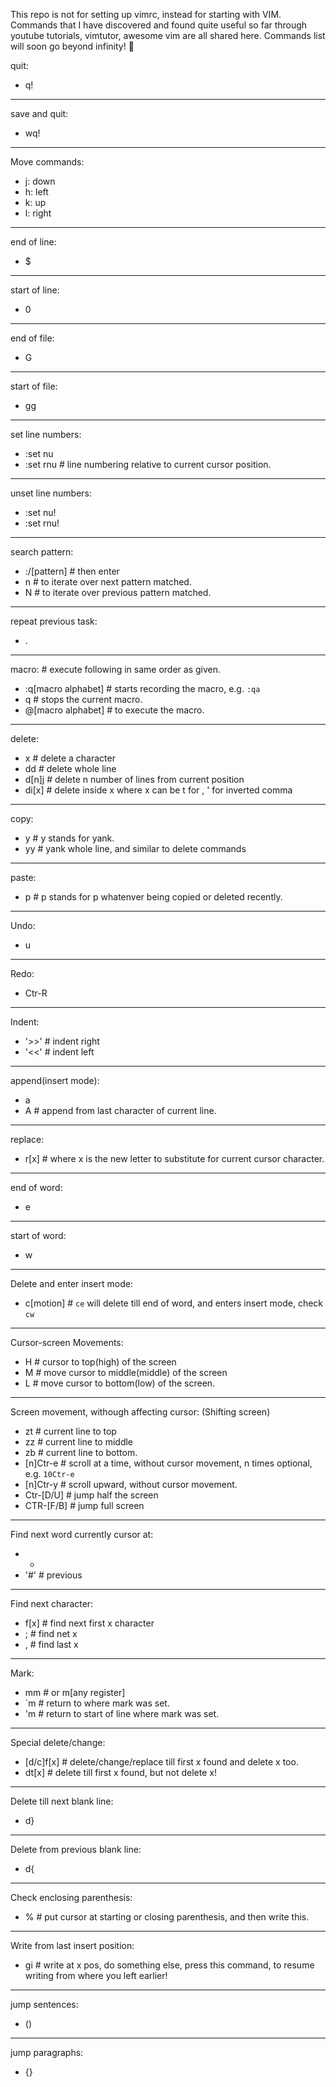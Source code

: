 This repo is not for setting up vimrc, instead for starting with VIM.
Commands that I have discovered and found quite useful so far through youtube tutorials, vimtutor, awesome vim are all shared here. Commands list will soon go beyond infinity! :rocket:

quit:
* q!
---------
save and quit:
* wq!
---------
Move commands:
* j: down
* h: left
* k: up
* l: right
---------
end of line:
* $
---------
start of line:
* 0
---------
end of file:
* G
---------
start of file:
* gg
---------
set line numbers:
* :set nu
* :set rnu # line numbering relative to current cursor position.
---------
unset line numbers:
* :set nu!
* :set rnu!
---------
search pattern:
* :/[pattern] # then enter
* n # to iterate over next pattern matched.
* N # to iterate over previous pattern matched.
---------
repeat previous task:
* . 
---------
macro: # execute following in same order as given.
* :q[macro alphabet] # starts recording the macro, e.g. `:qa`
* q # stops the current macro.
* @[macro alphabet] # to execute the macro.
---------
delete:
* x  # delete a character
* dd # delete whole line
* d[n]j # delete n number of lines from current position
* di[x] # delete inside x where x can be t for <tag>,   ' for inverted comma
---------
copy:
* y # y stands for yank.
* yy # yank whole line, and similar to delete commands
---------
paste:
* p # p stands for p whatenver being copied or deleted recently.
---------
Undo:
* u
---------
Redo:
* Ctr-R
---------
Indent:
* '>>' # indent right
* '<<' # indent left
---------
append(insert mode):
* a
* A # append from last character of current line.
---------
replace:
* r[x] # where x is the new letter to substitute for current cursor character.
---------
end of word:
* e
---------
start of word:
* w
---------
Delete and enter insert mode:
* c[motion] # `ce` will delete till end of word, and enters insert mode, check `cw`
---------
Cursor-screen Movements:
* H # cursor to top(high) of the screen
* M # move cursor to middle(middle) of the screen
* L # move cursor to bottom(low) of the screen. 
---------
Screen movement, withough affecting cursor: (Shifting screen)
* zt  # current line to top
* zz  # current line to middle
* zb  # current line to bottom.
* [n]Ctr-e  # scroll at a time, without cursor movement, n times optional, e.g. `10Ctr-e`
* [n]Ctr-y  # scroll upward, without cursor movement.
* Ctr-[D/U]  # jump half the screen
* CTR-[F/B]  # jump full screen
---------
Find next word currently cursor at:
* *
* '#'  # previous
---------
Find next character:
* f[x]  # find next first x character
* ;  # find net x
* ,  # find last x
---------
Mark:
* mm  # or m[any register]
* `m  # return to where mark was set.
* 'm  # return to start of line where mark was set.
---------
Special delete/change:
* [d/c]f[x]  # delete/change/replace till first x found and delete x too.
* dt[x]  # delete till first x found, but not delete x!
---------
Delete till next blank line:
* d}
---------
Delete from previous blank line:
* d{
---------
Check enclosing parenthesis:
* %  # put cursor at starting or closing parenthesis, and then write this.
---------
Write from last insert position:
* gi  # write at x pos, do something else, press this command, to resume writing from where you left earlier!
---------
jump sentences:
* ()
---------
jump paragraphs:
* {}
